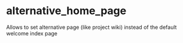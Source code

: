 # alternative_home_page
Allows to set alternative page (like project wiki) instead of the default welcome index page
